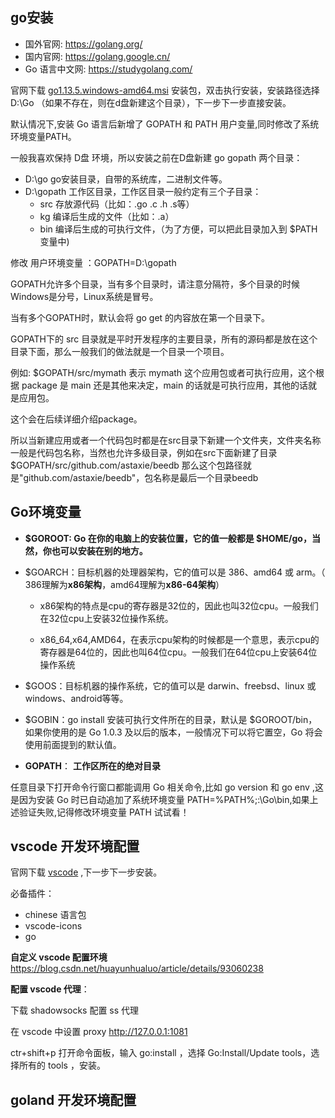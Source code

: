 ## go安装

- 国外官网: https://golang.org/ 
- 国内官网: https://golang.google.cn/ 
- Go 语言中文网: https://studygolang.com/

官网下载 [go1.13.5.windows-amd64.msi](https://dl.google.com/go/go1.13.5.windows-amd64.msi) 安装包，双击执行安装，安装路径选择 D:\Go （如果不存在，则在d盘新建这个目录），下一步下一步直接安装。

默认情况下,安装 Go 语言后新增了 GOPATH 和 PATH 用户变量,同时修改了系统环境变量PATH。

一般我喜欢保持 D盘 环境，所以安装之前在D盘新建 go  gopath 两个目录：

- D:\go             go安装目录，自带的系统库，二进制文件等。
- D:\gopath    工作区目录，工作区目录一般约定有三个子目录：
  -  src 存放源代码（比如：.go .c .h .s等）   
  -  kg 编译后生成的文件（比如：.a）   
  -  bin 编译后生成的可执行文件，（为了方便，可以把此目录加入到 $PATH 变量中)

修改 用户环境变量 ：GOPATH=D:\gopath

GOPATH允许多个目录，当有多个目录时，请注意分隔符，多个目录的时候Windows是分号，Linux系统是冒号。

当有多个GOPATH时，默认会将 go get 的内容放在第一个目录下。

GOPATH下的 src 目录就是平时开发程序的主要目录，所有的源码都是放在这个目录下面，那么一般我们的做法就是一个目录一个项目。

例如: $GOPATH/src/mymath 表示 mymath 这个应用包或者可执行应用，这个根据 package 是 main 还是其他来决定，main 的话就是可执行应用，其他的话就是应用包。

这个会在后续详细介绍package。

所以当新建应用或者一个代码包时都是在src目录下新建一个文件夹，文件夹名称一般是代码包名称，当然也允许多级目录，例如在src下面新建了目录$GOPATH/src/github.com/astaxie/beedb 那么这个包路径就是"github.com/astaxie/beedb"，包名称是最后一个目录beedb



## Go环境变量



- **$GOROOT:  Go 在你的电脑上的安装位置，它的值一般都是 $HOME/go，当然，你也可以安装在别的地方。**

- $GOARCH：目标机器的处理器架构，它的值可以是 386、amd64 或 arm。（ 386理解为**x86架构**，amd64理解为**x86-64架构**）

  - x86架构的特点是cpu的寄存器是32位的，因此也叫32位cpu。一般我们在32位cpu上安装32位操作系统。

  - x86_64,x64,AMD64，在表示cpu架构的时候都是一个意思，表示cpu的寄存器是64位的，因此也叫64位cpu。一般我们在64位cpu上安装64位操作系统

- $GOOS：目标机器的操作系统，它的值可以是 darwin、freebsd、linux 或 windows、android等等。
- $GOBIN：go install 安装可执行文件所在的目录，默认是 $GOROOT/bin，如果你使用的是 Go 1.0.3 及以后的版本，一般情况下可以将它置空，Go 将会使用前面提到的默认值。
- **GOPATH**： **工作区所在的绝对目录**



任意目录下打开命令行窗口都能调用 Go 相关命令,比如 go version 和 go env ,这是因为安装 Go 时已自动追加了系统环境变量 PATH=%PATH%;:\Go\bin,如果上述验证失败,记得修改环境变量 PATH 试试看！



## vscode 开发环境配置

官网下载 [vscode](https://code.visualstudio.com/) ,下一步下一步安装。

必备插件：

- chinese 语言包
- vscode-icons 
- go 

**自定义 vscode 配置环境** https://blog.csdn.net/huayunhualuo/article/details/93060238

**配置 vscode 代理**：

下载 shadowsocks 配置 ss 代理

在 vscode 中设置 proxy http://127.0.0.1:1081

ctr+shift+p 打开命令面板，输入 go:install ，选择 Go:Install/Update tools，选择所有的 tools ，安装。

## goland 开发环境配置

